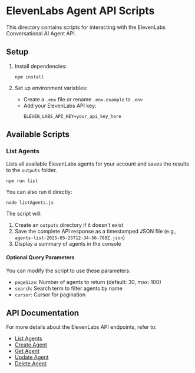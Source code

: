 # ElevenLabs Agent API Scripts

This directory contains scripts for interacting with the ElevenLabs Conversational AI Agent API.

## Setup

1. Install dependencies:

   ```
   npm install
   ```

2. Set up environment variables:
   - Create a `.env` file or rename `.env.example` to `.env`
   - Add your ElevenLabs API key:
     ```
     ELEVEN_LABS_API_KEY=your_api_key_here
     ```

## Available Scripts

### List Agents

Lists all available ElevenLabs agents for your account and saves the results to the `outputs` folder.

```
npm run list
```

You can also run it directly:

```
node listAgents.js
```

The script will:

1. Create an `outputs` directory if it doesn't exist
2. Save the complete API response as a timestamped JSON file (e.g., `agents-list-2025-05-25T12-34-56-789Z.json`)
3. Display a summary of agents in the console

#### Optional Query Parameters

You can modify the script to use these parameters:

- `pageSize`: Number of agents to return (default: 30, max: 100)
- `search`: Search term to filter agents by name
- `cursor`: Cursor for pagination

## API Documentation

For more details about the ElevenLabs API endpoints, refer to:

- [List Agents](https://elevenlabs.io/docs/conversational-ai/api-reference/agents/list)
- [Create Agent](https://elevenlabs.io/docs/conversational-ai/api-reference/agents/create)
- [Get Agent](https://elevenlabs.io/docs/conversational-ai/api-reference/agents/get)
- [Update Agent](https://elevenlabs.io/docs/conversational-ai/api-reference/agents/update)
- [Delete Agent](https://elevenlabs.io/docs/conversational-ai/api-reference/agents/delete)
